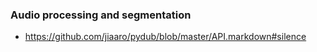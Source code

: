 ### Audio processing and segmentation

* <https://github.com/jiaaro/pydub/blob/master/API.markdown#silence>
